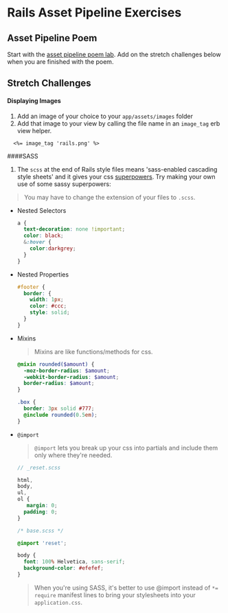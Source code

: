 # Rails Asset Pipeline Exercises

## Asset Pipeline Poem

Start with the [asset pipeline poem lab](https://github.com/sf-wdi-27-28/asset_pipeline_poem).  Add on the stretch challenges below when you are finished with the poem.

## Stretch Challenges

#### Displaying Images

 1. Add an image of your choice to your `app/assets/images` folder
 2. Add that image to your view by calling the file name in an `image_tag` erb view helper.

 ```
   <%= image_tag 'rails.png' %>
 ```


####SASS

 1. The `scss` at the end of Rails style files means 'sass-enabled cascading style sheets' and it gives your css [superpowers](http://sass-lang.com/). Try making your own use of some sassy superpowers:
 
   > You may have to change the extension of your files to `.scss`.

   * Nested Selectors
     ```scss
     a {
       text-decoration: none !important;
       color: black;
       &:hover {
         color:darkgrey;
       }
     }
     ```

   * Nested Properties
     ```scss
     #footer {
       border: {
         width: 1px;
         color: #ccc;
         style: solid;
       }
     }
     ```

   * Mixins
     > Mixins are like functions/methods for css.
     ```scss
     @mixin rounded($amount) {
       -moz-border-radius: $amount;
       -webkit-border-radius: $amount;
       border-radius: $amount;
     }

     .box {
       border: 3px solid #777;
       @include rounded(0.5em);
     }
     ```

   * `@import`
     > `@import` lets you break up your css into partials and include them only where they're needed.

     ```scss
     // _reset.scss

     html,
     body,
     ul,
     ol {
        margin: 0;
       padding: 0;
     }
     ```

     ```scss
     /* base.scss */

     @import 'reset';

     body {
       font: 100% Helvetica, sans-serif;
       background-color: #efefef;
     }
     ```

     > When you're using SASS, it's better to use @import instead of `*= require` manifest lines to bring your stylesheets into your `application.css`.
